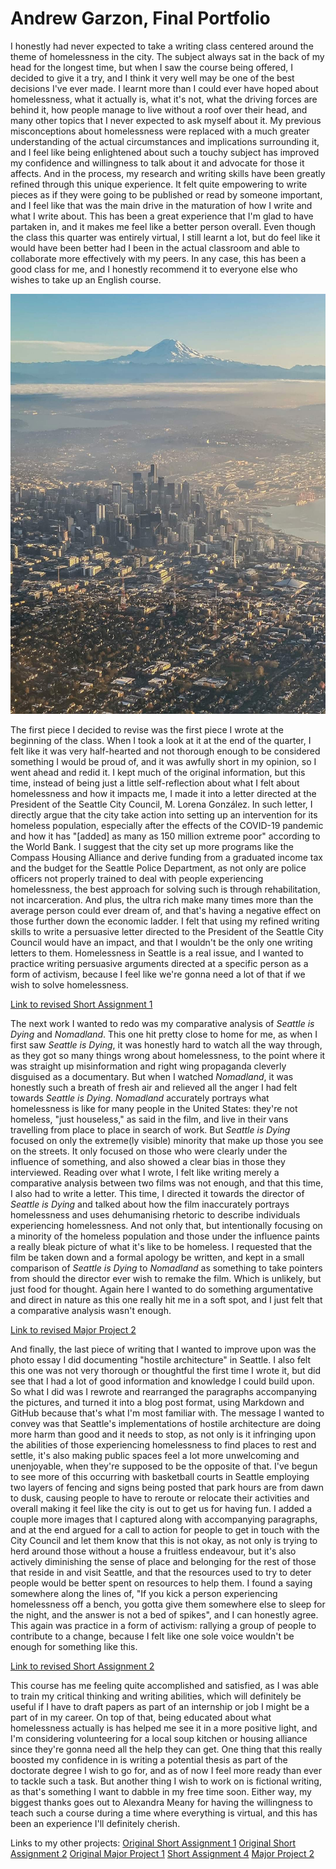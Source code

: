 # Andrew Garzon, Final Portfolio

I honestly had never expected to take a writing class centered around the theme of homelessness in the city. The subject always sat in the back of my head for the longest time, but when I saw the course being offered, I decided to give it a try, and I think it very well may be one of the best decisions I've ever made. I learnt more than I could ever have hoped about homelessness, what it actually is, what it's not, what the driving forces are behind it, how people manage to live without a roof over their head, and many other topics that I never expected to ask myself about it. My previous misconceptions about homelessness were replaced with a much greater understanding of the actual circumstances and implications surrounding it, and I feel like being enlightened about such a touchy subject has improved my confidence and willingness to talk about it and advocate for those it affects. And in the process, my research and writing skills have been greatly refined through this unique experience. It felt quite empowering to write pieces as if they were going to be published or read by someone important, and I feel like that was the main drive in the maturation of how I write and what I write about. This has been a great experience that I'm glad to have partaken in, and it makes me feel like a better person overall. Even though the class this quarter was entirely virtual, I still learnt a lot, but do feel like it would have been better had I been in the actual classroom and able to collaborate more effectively with my peers. In any case, this has been a good class for me, and I honestly recommend it to everyone else who wishes to take up an English course.

![Aerial view of Seattle and Mount Rainier](seattle.jpg)

The first piece I decided to revise was the first piece I wrote at the beginning of the class. When I took a look at it at the end of the quarter, I felt like it was very half-hearted and not thorough enough to be considered something I would be proud of, and it was awfully short in my opinion, so I went ahead and redid it. I kept much of the original information, but this time, instead of being just a little self-reflection about what I felt about homelessness and how it impacts me, I made it into a letter directed at the President of the Seattle City Council, M. Lorena González. In such letter, I directly argue that the city take action into setting up an intervention for its homeless population, especially after the effects of the COVID-19 pandemic and how it has "[added] as many as 150 million extreme poor" according to the World Bank. I suggest that the city set up more programs like the Compass Housing Alliance and derive funding from a graduated income tax and the budget for the Seattle Police Department, as not only are police officers not properly trained to deal with people experiencing homelessness, the best approach for solving such is through rehabilitation, not incarceration. And plus, the ultra rich make many times more than the average person could ever dream of, and that's having a negative effect on those further down the economic ladder. I felt that using my refined writing skills to write a persuasive letter directed to the President of the Seattle City Council would have an impact, and that I wouldn't be the only one writing letters to them. Homelessness in Seattle is a real issue, and I wanted to practice writing persuasive arguments directed at a specific person as a form of activism, because I feel like we're gonna need a lot of that if we wish to solve homelessness.

[Link to revised Short Assignment 1](Revised_Short_Assignment_One.docx)

The next work I wanted to redo was my comparative analysis of *Seattle is Dying* and *Nomadland*. This one hit pretty close to home for me, as when I first saw *Seattle is Dying*, it was honestly hard to watch all the way through, as they got so many things wrong about homelessness, to the point where it was straight up misinformation and right wing propaganda cleverly disguised as a documentary. But when I watched *Nomadland*, it was honestly such a breath of fresh air and relieved all the anger I had felt towards *Seattle is Dying*. *Nomadland* accurately portrays what homelessness is like for many people in the United States: they're not homeless, "just houseless," as said in the film, and live in their vans travelling from place to place in search of work. But *Seattle is Dying* focused on only the extreme(ly visible) minority that make up those you see on the streets. It only focused on those who were clearly under the influence of something, and also showed a clear bias in those they interviewed. Reading over what I wrote, I felt like writing merely a comparative analysis between two films was not enough, and that this time, I also had to write a letter. This time, I directed it towards the director of *Seattle is Dying* and talked about how the film inaccurately portrays homelessness and uses dehumanising rhetoric to describe individuals experiencing homelessness. And not only that, but intentionally focusing on a minority of the homeless population and those under the influence paints a really bleak picture of what it's like to be homeless. I requested that the film be taken down and a formal apology be written, and kept in a small comparison of *Seattle is Dying* to *Nomadland* as something to take pointers from should the director ever wish to remake the film. Which is unlikely, but just food for thought. Again here I wanted to do something argumentative and direct in nature as this one really hit me in a soft spot, and I just felt that a comparative analysis wasn't enough.

[Link to revised Major Project 2](Revised_Short_Assignment_One.docx)

And finally, the last piece of writing that I wanted to improve upon was the photo essay I did documenting "hostile architecture" in Seattle. I also felt this one was not very thorough or thoughtful the first time I wrote it, but did see that I had a lot of good information and knowledge I could build upon. So what I did was I rewrote and rearranged the paragraphs accompanying the pictures, and turned it into a blog post format, using Markdown and GitHub because that's what I'm most familiar with. The message I wanted to convey was that Seattle's implementations of hostile architecture are doing more harm than good and it needs to stop, as not only is it infringing upon the abilities of those experiencing homelessness to find places to rest and settle, it's also making public spaces feel a lot more unwelcoming and unenjoyable, when they're supposed to be the opposite of that. I've begun to see more of this occurring with basketball courts in Seattle employing two layers of fencing and signs being posted that park hours are from dawn to dusk, causing people to have to reroute or relocate their activities and overall making it feel like the city is out to get us for having fun. I added a couple more images that I captured along with accompanying paragraphs, and at the end argued for a call to action for people to get in touch with the City Council and let them know that this is not okay, as not only is trying to herd around those without a house a fruitless endeavour, but it's also actively diminishing the sense of place and belonging for the rest of those that reside in and visit Seattle, and that the resources used to try to deter people would be better spent on resources to help them. I found a saying somewhere along the lines of, "If you kick a person experiencing homelessness off a bench, you gotta give them somewhere else to sleep for the night, and the answer is not a bed of spikes", and I can honestly agree. This again was practice in a form of activism: rallying a group of people to contribute to a change, because I felt like one sole voice wouldn't be enough for something like this.

[Link to revised Short Assignment 2](./revised/Revised_Short_Assignment_Two.md)

This course has me feeling quite accomplished and satisfied, as I was able to train my critical thinking and writing abilities, which will definitely be useful if I have to draft papers as part of an internship or job I might be a part of in my career. On top of that, being educated about what homelessness actually is has helped me see it in a more positive light, and I'm considering volunteering for a local soup kitchen or housing alliance since they're gonna need all the help they can get. One thing that this really boosted my confidence in is writing a potential thesis as part of the doctorate degree I wish to go for, and as of now I feel more ready than ever to tackle such a task. But another thing I wish to work on is fictional writing, as that's something I want to dabble in my free time soon. Either way, my biggest thanks goes out to Alexandra Meany for having the willingness to teach such a course during a time where everything is virtual, and this has been an experience I'll definitely cherish.

Links to my other projects:
[Original Short Assignment 1](Short_Assignment_One.docx)
[Original Short Assignment 2](Short_Assignment_Two.docx)
[Original Major Project 1](Major_Project_One.docx)
[Short Assignment 4](Short_Assignment_Four.docx)
[Major Project 2](Major_Project_Two.docx)
